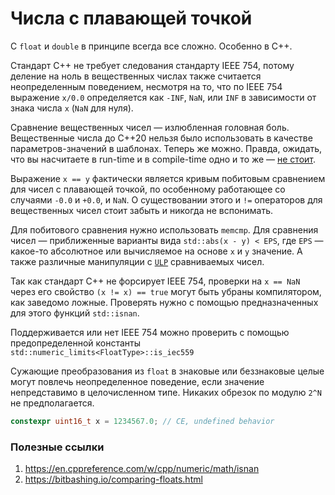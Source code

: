 # Числа с плавающей точкой

С `float` и `double` в принципе всегда все сложно. Особенно в C++.

Стандарт C++ не требует следования стандарту IEEE 754, потому деление на ноль в вещественных числах также считается неопределенным поведением, несмотря на то, что
по IEEE 754 выражение `x/0.0` определяется как `-INF`, `NaN`, или `INF` в зависимости от знака числа `x` (`NaN` для нуля).   

Сравнение вещественных чисел — излюбленная головная боль.
Вещественные числа до C++20 нельзя было использовать в качестве параметров-значений в шаблонах. Теперь же можно. Правда, ожидать, что вы насчитаете в run-time и в compile-time одно и то же — [не стоит](https://godbolt.org/z/q55891).

Выражение `x == y` фактически является кривым побитовым сравнением для чисел с плавающей точкой, по особенному работающее со случаями `-0.0` и `+0.0`, и `NaN`. 
О существовании этого и `!=` операторов для вещественных чисел стоит забыть и никогда не вспонимать.

Для побитового сравнения нужно использовать `memcmp`.
Для сравнения чисел — приближенные варианты вида `std::abs(x - y) < EPS`, где `EPS` — какое-то абсолютное или вычисляемое на основе `x` и `y` значение. А также различные манипуляции с [`ULP`](https://en.wikipedia.org/wiki/Unit_in_the_last_place) сравниваемых чисел.

Так как стандарт C++ не форсирует IEEE 754,
проверки на `x == NaN` через его свойство `(x != x) == true` могут быть убраны компилятором, как заведомо ложные. Проверять нужно с помощью предназначенных для этого
функций `std::isnan`.

Поддерживается или нет IEEE 754 можно проверить с помощью предопределенной константы
`std::numeric_limits<FloatType>::is_iec559`

Сужающие преобразования из `float` в знаковые или беззнаковые целые могут повлечь неопределенное поведение, если значение непредставимо в целочисленном типе. Никаких обрезок по модулю `2^N` не предполагается.

```C++
constexpr uint16_t x = 1234567.0; // CE, undefined behavior
```


### Полезные ссылки
1. https://en.cppreference.com/w/cpp/numeric/math/isnan
2. https://bitbashing.io/comparing-floats.html